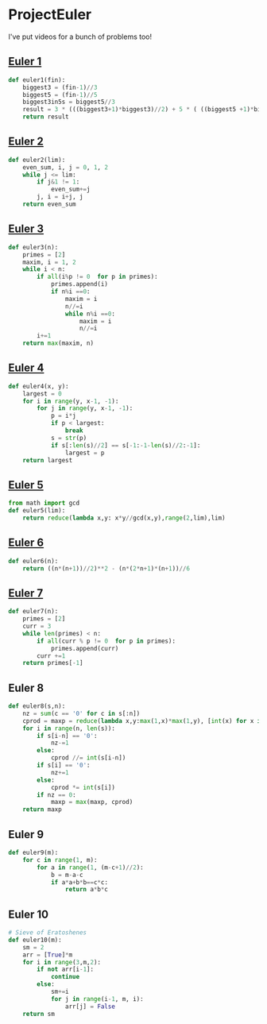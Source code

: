 # ProjectEuler

I've put videos for a bunch of problems too!

## [Euler 1](https://www.youtube.com/watch?v=itbnUmNY2Y4)
```python
def euler1(fin):
    biggest3 = (fin-1)//3
    biggest5 = (fin-1)//5
    biggest3in5s = biggest5//3
    result = 3 * (((biggest3+1)*biggest3)//2) + 5 * ( ((biggest5 +1)*biggest5)//2 - 3 * (biggest3in5s * (biggest3in5s+1)//2))
    return result
```


## [Euler 2](https://youtu.be/LgQKStFcPC4)

```python
def euler2(lim):
    even_sum, i, j = 0, 1, 2
    while j <= lim:
        if j&1 != 1:
            even_sum+=j
        j, i = i+j, j
    return even_sum
```

## [Euler 3](https://youtu.be/w3FNOlsoFlM)

```python 
def euler3(n):
    primes = [2]
    maxim, i = 1, 2
    while i < n:
        if all(i%p != 0  for p in primes):
            primes.append(i)
            if n%i ==0:
                maxim = i
                n//=i
                while n%i ==0:
                    maxim = i
                    n//=i
        i+=1
    return max(maxim, n)
```

## [Euler 4](https://youtu.be/xzM1Hbn6kno)
```python
def euler4(x, y):
    largest = 0
    for i in range(y, x-1, -1):
        for j in range(y, x-1, -1):
            p = i*j
            if p < largest:
                break
            s = str(p)
            if s[:len(s)//2] == s[-1:-1-len(s)//2:-1]:
                largest = p
    return largest
```



## [Euler 5](https://www.youtube.com/watch?v=MlucEbNI2jk)
```python
from math import gcd
def euler5(lim):
    return reduce(lambda x,y: x*y//gcd(x,y),range(2,lim),lim)
```

## [Euler 6](https://youtu.be/542cBTbxrsI)
```python
def euler6(n):
    return ((n*(n+1))//2)**2 - (n*(2*n+1)*(n+1))//6
```

## [Euler 7](https://youtu.be/FheegdrweTA)
```python
def euler7(n):
    primes = [2]
    curr = 3
    while len(primes) < n:
        if all(curr % p != 0  for p in primes):
            primes.append(curr)            
        curr +=1
    return primes[-1]
```

## Euler 8
```python
def euler8(s,n):
    nz = sum(c == '0' for c in s[:n])
    cprod = maxp = reduce(lambda x,y:max(1,x)*max(1,y), [int(x) for x in s[:n]] , 1)
    for i in range(n, len(s)):
        if s[i-n] == '0':
            nz-=1
        else:
            cprod //= int(s[i-n])
        if s[i] == '0':
            nz+=1
        else:
            cprod *= int(s[i])
        if nz == 0:
            maxp = max(maxp, cprod)
    return maxp
```
## Euler 9
```python
def euler9(m):
    for c in range(1, m):
        for a in range(1, (m-c+1)//2):
            b = m-a-c
            if a*a+b*b==c*c:
                return a*b*c
```


## Euler 10
```python
# Sieve of Eratoshenes
def euler10(m):
    sm = 2
    arr = [True]*m
    for i in range(3,m,2):
        if not arr[i-1]:
            continue
        else:
            sm+=i
            for j in range(i-1, m, i):
                arr[j] = False
    return sm
```
